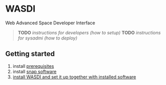 # WASDI

Web Advanced Space Developer Interface

>**TODO** *instructions for developers (how to setup)*
>**TODO** *instructions for sysadmi (how to deploy)*


## Getting started

1. install [prerequisites](./prerequisites.md)
1. install [snap software](./snap.md)
1. [install WASDI and set it up together with installed software](./setupWasdi.md)